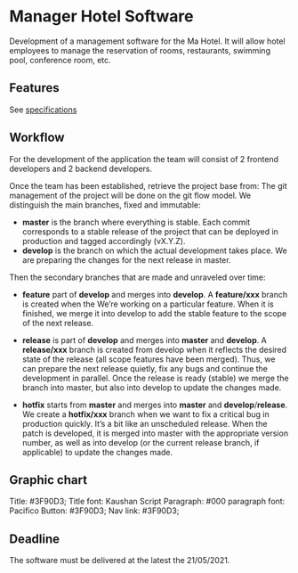 # Manager Hotel Software
Development of a management software for the Ma Hotel.  It will allow hotel employees to manage the reservation of rooms, restaurants, swimming pool, conference room, etc.

## Features
See [specifications](cahier-de-charge.pdf)

## Workflow
For the development of the application  the team will consist of 2 frontend developers and 2 backend developers.

Once the team has been established, retrieve the project base from:
The git management of the project will be done on the git flow model. We distinguish the main branches, fixed and immutable:
 - **master** is the branch where everything is stable. Each commit corresponds to a stable release of the project that can be deployed in production and tagged accordingly (vX.Y.Z).
 - **develop** is the branch on which the actual development takes place.  We are preparing the changes for the next release in master.

Then the secondary branches that are made and unraveled over time:
  - **feature** part of **develop** and merges into **develop**.
  A **feature/xxx** branch is created when the We’re working on a particular feature.  When it is finished, we merge it into develop to add the stable feature to the scope of the next release.
    

  - **release** is part of **develop** and merges into **master** and **develop**.
  A **release/xxx** branch is created from develop when it reflects the desired state of the release (all scope features have been merged).  Thus, we can prepare the next release quietly, fix any bugs and continue the development in parallel.
  Once the release is ready (stable) we merge the branch into master, but also into develop to update the changes made.
    

 - **hotfix** starts from **master** and merges into **master** and **develop**/**release**.
 We create a **hotfix/xxx** branch when we want to fix a critical bug in production quickly. It’s a bit like an unscheduled release.
 When the patch is developed, it is merged into master with the appropriate version number, as well as into develop (or the current release branch, if applicable) to update the changes made.
   
## Graphic chart
Title: #3F90D3;
Title font: Kaushan Script
Paragraph: #000
paragraph font: Pacifico
Button: #3F90D3;
Nav link: #3F90D3;

## Deadline
The software must be delivered at the latest the 21/05/2021.